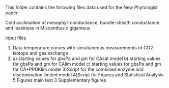 This folder contains the following files data used for the New Phytologist paper:


Cold acclimation of mesophyll conductance, bundle-sheath conductance and leakiness in Miscanthus x giganteus

Input files
  1) Data temperature curves with simultaneous measurements of CO2 isotope and gas exchange
  2) a) starting values for gbsPa and gm for CAsat model
     b) starting values for gbsPa and gm for CAlim model
     c) starting values for gbsPa and gm for CA+PPDKlim model
  3)Script for the combined enzyme and discrimination limited model
  4)Script for Figures and Statistical Analysis
            5 Figures main text
            3 Supplementary figures
            

